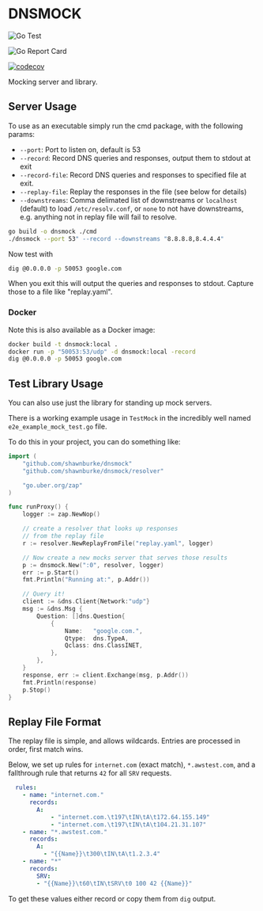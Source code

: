 # DNSMOCK


![Go Test](https://github.com/shawnburke/dnsmock/actions/workflows/go.yml/badge.svg)  

![Go Report Card](https://goreportcard.com/badge/github.com/shawnburke/dnsmock)

[![codecov](https://codecov.io/gh/shawnburke/dnsmock/branch/main/graph/badge.svg)](https://codecov.io/gh/shawnburke/dnsmock)

Mocking server and library.

## Server Usage

To use as an executable simply run the cmd package, with the following params:

* `--port`: Port to listen on, default is 53
* `--record`: Record DNS queries and responses, output them to stdout at exit
* `--record-file`: Record DNS queries and responses to specified file at exit.
* `--replay-file`: Replay the responses in the file (see below for details)
* `--downstreams`: Comma delimated list of downstreams or `localhost` (default) to load `/etc/resolv.conf`, or `none` to not have downstreams, e.g. anything not in replay file will fail to resolve.

```bash
go build -o dnsmock ./cmd
./dnsmock --port 53" --record --downstreams "8.8.8.8,8.4.4.4"
```

Now test with

```bash
dig @0.0.0.0 -p 50053 google.com
```

When you exit this will output the queries and responses to stdout. Capture those to a file like "replay.yaml".

### Docker 

Note this is also available as a Docker image:

```bash
docker build -t dnsmock:local .
docker run -p "50053:53/udp" -d dnsmock:local -record
dig @0.0.0.0 -p 50053 google.com
```

## Test Library Usage

You can also use just the library for standing up mock servers.

There is a working example usage in `TestMock` in the incredibly well named `e2e_example_mock_test.go` file.

To do this in your project, you can do something like:

```go
import (
    "github.com/shawnburke/dnsmock"
    "github.com/shawnburke/dnsmock/resolver"

    "go.uber.org/zap"
)

func runProxy() {
    logger := zap.NewNop()

    // create a resolver that looks up responses
    // from the replay file
    r := resolver.NewReplayFromFile("replay.yaml", logger)

    // Now create a new mocks server that serves those results
    p := dnsmock.New(":0", resolver, logger)
    err := p.Start()
    fmt.Println("Running at:", p.Addr())

    // Query it!
    client := &dns.Client{Network:"udp"}
    msg := &dns.Msg {
        Question: []dns.Question{
			{
				Name:   "google.com.",
				Qtype:  dns.TypeA,
				Qclass: dns.ClassINET,
			},
		},
    }
    response, err := client.Exchange(msg, p.Addr())
    fmt.Println(response)
    p.Stop()
}

```

## Replay File Format

The replay file is simple, and allows wildcards. Entries are processed in order, first match wins.

Below, we set up rules for `internet.com` (exact match), `*.awstest.com`, and a fallthrough rule that returns `42` for all `SRV` requests.

```yaml
  rules:
    - name: "internet.com."
      records:
        A:
            - "internet.com.\t197\tIN\tA\t172.64.155.149"
            - "internet.com.\t197\tIN\tA\t104.21.31.107"
    - name: "*.awstest.com."
      records:
        A:
          - "{{Name}}\t300\tIN\tA\t1.2.3.4"
    - name: "*" 
      records:
        SRV:
        - "{{Name}}\t60\tIN\tSRV\t0 100 42 {{Name}}"

```

To get these values either record or copy them from `dig` output.

